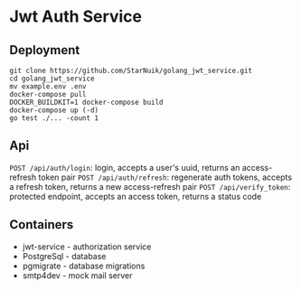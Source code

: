 # Jwt Auth Service

## Deployment
```
git clone https://github.com/StarNuik/golang_jwt_service.git
cd golang_jwt_service
mv example.env .env
docker-compose pull
DOCKER_BUILDKIT=1 docker-compose build
docker-compose up (-d)
go test ./... -count 1
```

## Api
`POST /api/auth/login`: login, accepts a user's uuid, returns an access-refresh token pair
`POST /api/auth/refresh`: regenerate auth tokens, accepts a refresh token, returns a new access-refresh pair
`POST /api/verify_token`: protected endpoint, accepts an access token, returns a status code

## Containers
* jwt-service - authorization service
* PostgreSql - database
* pgmigrate - database migrations
* smtp4dev - mock mail server